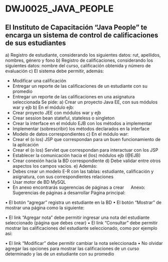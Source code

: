 # DWJ0025_JAVA_PEOPLE
## El Instituto de Capacitación “Java People” te encarga un sistema de control de calificaciones de sus estudiantes

a)	Registro de estudiante, considerando los siguientes datos: rut, apellidos, nombres, género y fono
b)	Registro de calificaciones, considerando los siguientes datos: nombre del curso, calificación obtenida y número de evaluación
c)	El sistema debe permitir, además:
-	Modificar una calificación 
-	Entregar un reporte de las calificaciones de un estudiante con su promedio
-	Entregar un reporte de las calificaciones en una asignatura seleccionada
Se pide:
a)	Crear un proyecto Java EE, con sus módulos war y ejb
b)	En el módulo ejb:
-	Crear proyecto JEE con módulos war y ejb
-	Crear session bean stateful, stateless o singleton
-	Crear la interface en el módulo EJB con los métodos a implementar
-	Implementar (sobrescribir) los métodos declarados en la interface 
-	Modelo de datos correspondientes
c)	En el módulo war:
-	Crear el (o los) JSP que correspondan para un buen funcionamiento de la aplicación
-	Crear el (o los) Servlet que correspondan para interactuar con los JSP 
-	Establecer la comunicación hacia el (los) módulos ejb (@EJB)
-	Crear conexión hacia la BD correspondiente
d)	Debe validar entre otros aspectos los campos vacíos.
e)	Además:
-	Debes crear un modelo E-R con las tablas: estudiante, calificación y asignatura, con sus correspondientes relaciones
-	Usar motor de BD MySQL 
-	En anexo encontrarás sugerencias de páginas a crear
 
Anexo: Sugerencias de páginas a desarrollar
Página principal:
 
•	El botón “agregar” registra un estudiante en la BD
•	El botón “Mostrar” de mostrar una página como la siguiente:
 
•	El link “Agregar nota” debe permitir ingresar una nota del estudiante seleccionado (página que debes crear)
•	El link “Consultar” debe permitir mostrar las calificaciones del estudiante seleccionado, como por ejemplo así:
 
•	El link “Modificar” debe permitir cambiar la nota seleccionada
•	No olvidar agregar las opciones para mostrar las calificaciones de un curso determinado y las de un estudiante con su promedio
